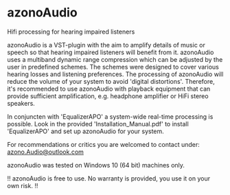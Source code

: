 # azonoAudio
Hifi processing for hearing impaired listeners


azonoAudio is a VST-plugin with the aim to amplify details of music or speech so that hearing impaired listeners will benefit from it. azonoAudio uses a multiband dynamic range compression which can be adjusted by the user in predefined schemes. The schemes were designed to cover various hearing losses and listening preferences. 
The processing of azonoAudio will reduce the volume of your system to avoid 'digital distortions'.  Therefore, it's recommended to use azonoAudio with playback equipment that can provide sufficient amplification, e.g. headphone amplifier or HiFi stereo speakers.

In conjuncten with 'EqualizerAPO' a system-wide real-time processing is possible. 
Look in the provided 'Installation_Manual.pdf' to install 'EqualizerAPO' and set up azonoAudio for your system.

For recommendations or critics you are welcomed to contact under: azono.Audio@outlook.com

azonoAudio was tested on Windows 10 (64 bit) machines only.

!! azonoAudio is free to use. No warranty is provided, you use it on your own risk. !!
